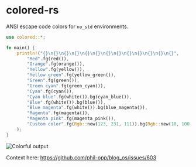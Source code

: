 # colored-rs
ANSI escape code colors for `no_std` environments.

```rust
use colored::*;

fn main() {
    println!("{}\n{}\n{}\n{}\n{}\n{}\n{}\n{}\n{}\n{}\n{}\n{}\n{}",
        "Red".fg(red()),
        "Orange".fg(orange()),
        "Yellow".fg(yellow()),
        "Yellow green".fg(yellow_green()),
        "Green".fg(green()),
        "Green cyan".fg(green_cyan()),
        "Cyan".fg(cyan()),
        "Cyan blue".fg(white()).bg(cyan_blue()),
        "Blue".fg(white()).bg(blue()),
        "Blue magenta".fg(white()).bg(blue_magenta()),
        "Magenta".fg(magenta()),
        "Magenta pink".fg(magenta_pink()),
        "Custom color".fg(Rgb::new(123, 231, 111)).bg(Rgb::new(10, 100, 20))
    );
}
```

![Colorful output](https://imgur.com/9j1FLiU.png)

Context here: https://github.com/phil-opp/blog_os/issues/603
